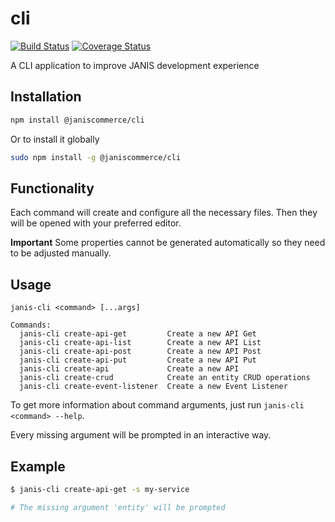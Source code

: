 # cli

[![Build Status](https://travis-ci.org/janis-commerce/cli.svg?branch=master)](https://travis-ci.org/janis-commerce/cli)
[![Coverage Status](https://coveralls.io/repos/github/janis-commerce/cli/badge.svg?branch=master)](https://coveralls.io/github/janis-commerce/cli?branch=master)

A CLI application to improve JANIS development experience

## Installation
```sh
npm install @janiscommerce/cli
```

Or to install it globally
```sh
sudo npm install -g @janiscommerce/cli
```

## Functionality
Each command will create and configure all the necessary files. Then they will be opened with your preferred editor.

**Important** Some properties cannot be generated automatically so they need to be adjusted manually.

## Usage

`janis-cli <command> [...args]`

```
Commands:
  janis-cli create-api-get         Create a new API Get
  janis-cli create-api-list        Create a new API List
  janis-cli create-api-post        Create a new API Post
  janis-cli create-api-put         Create a new API Put
  janis-cli create-api             Create a new API
  janis-cli create-crud            Create an entity CRUD operations
  janis-cli create-event-listener  Create a new Event Listener
```

To get more information about command arguments, just run `janis-cli <command> --help`.

Every missing argument will be prompted in an interactive way.

## Example
```bash
$ janis-cli create-api-get -s my-service

# The missing argument 'entity' will be prompted
```
